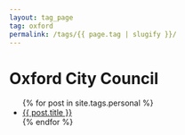 ```yaml
---
layout: tag_page
tag: oxford
permalink: /tags/{{ page.tag | slugify }}/
---
```

<h1>Oxford City Council</h1>
<ul>
{% for post in site.tags.personal %}
  <li><a href="{{ post.url }}">{{ post.title }}</a></li>
{% endfor %}
</ul>
